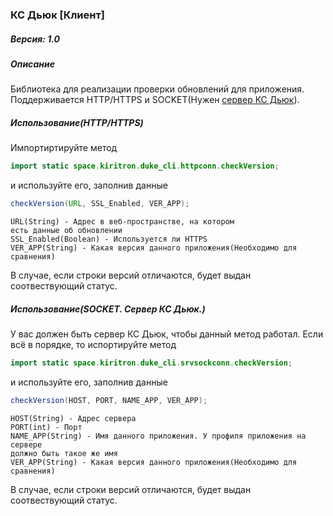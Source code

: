 ### **КС Дьюк [Клиент]**

##### Версия: 1.0
##### Описание
Библиотека для реализации проверки обновлений для приложения.
Поддерживается HTTP/HTTPS и SOCKET(Нужен [сервер КС Дьюк](https://bitbucket.org/kiritron/ks-diuk-server/src/master/)).

##### Использование(HTTP/HTTPS)
Импортиртируйте метод
```java
import static space.kiritron.duke_cli.httpconn.checkVersion;
```
и используйте его, заполнив данные
```java
checkVersion(URL, SSL_Enabled, VER_APP);
```
```
URL(String) - Адрес в веб-пространстве, на котором
есть данные об обновлении
SSL_Enabled(Boolean) - Используется ли HTTPS
VER_APP(String) - Какая версия данного приложения(Необходимо для сравнения)
```
В случае, если строки версий отличаются, будет выдан соотвествующий статус.

##### Использование(SOCKET. Сервер КС Дьюк.)
У вас должен быть сервер КС Дьюк, чтобы данный метод работал.
Если всё в порядке, то испортируйте метод
```java
import static space.kiritron.duke_cli.srvsockconn.checkVersion;
```
и используйте его, заполнив данные
```java
checkVersion(HOST, PORT, NAME_APP, VER_APP);
```
```
HOST(String) - Адрес сервера
PORT(int) - Порт
NAME_APP(String) - Имя данного приложения. У профиля приложения на сервере
должно быть такое же имя
VER_APP(String) - Какая версия данного приложения(Необходимо для сравнения)
```
В случае, если строки версий отличаются, будет выдан соотвествующий статус.